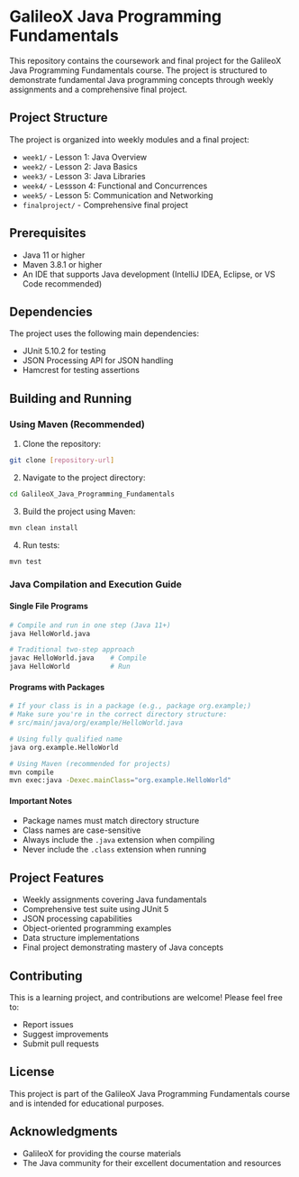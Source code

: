 # GalileoX Java Programming Fundamentals

This repository contains the coursework and final project for the GalileoX Java Programming Fundamentals course. The project is structured to demonstrate fundamental Java programming concepts through weekly assignments and a comprehensive final project.

## Project Structure

The project is organized into weekly modules and a final project:

- `week1/` - Lesson 1: Java Overview
- `week2/` - Lesson 2: Java Basics
- `week3/` - Lesson 3: Java Libraries
- `week4/` - Lessson 4: Functional and Concurrences
- `week5/` - Lesson 5: Communication and Networking
- `finalproject/` - Comprehensive final project

## Prerequisites

- Java 11 or higher
- Maven 3.8.1 or higher
- An IDE that supports Java development (IntelliJ IDEA, Eclipse, or VS Code recommended)

## Dependencies

The project uses the following main dependencies:
- JUnit 5.10.2 for testing
- JSON Processing API for JSON handling
- Hamcrest for testing assertions

## Building and Running

### Using Maven (Recommended)
1. Clone the repository:
```bash
git clone [repository-url]
```

2. Navigate to the project directory:
```bash
cd GalileoX_Java_Programming_Fundamentals
```

3. Build the project using Maven:
```bash
mvn clean install
```

4. Run tests:
```bash
mvn test
```

### Java Compilation and Execution Guide

#### Single File Programs
```bash
# Compile and run in one step (Java 11+)
java HelloWorld.java

# Traditional two-step approach
javac HelloWorld.java    # Compile
java HelloWorld          # Run
```

#### Programs with Packages
```bash
# If your class is in a package (e.g., package org.example;)
# Make sure you're in the correct directory structure:
# src/main/java/org/example/HelloWorld.java

# Using fully qualified name
java org.example.HelloWorld

# Using Maven (recommended for projects)
mvn compile
mvn exec:java -Dexec.mainClass="org.example.HelloWorld"
```

#### Important Notes
- Package names must match directory structure
- Class names are case-sensitive
- Always include the `.java` extension when compiling
- Never include the `.class` extension when running

## Project Features

- Weekly assignments covering Java fundamentals
- Comprehensive test suite using JUnit 5
- JSON processing capabilities
- Object-oriented programming examples
- Data structure implementations
- Final project demonstrating mastery of Java concepts

## Contributing

This is a learning project, and contributions are welcome! Please feel free to:
- Report issues
- Suggest improvements
- Submit pull requests

## License

This project is part of the GalileoX Java Programming Fundamentals course and is intended for educational purposes.

## Acknowledgments

- GalileoX for providing the course materials
- The Java community for their excellent documentation and resources